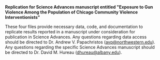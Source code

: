 __Replication for Science Advances manuscript entitled "Exposure to Gun Violence Among the Population of Chicago Community Violence Interventionists"__

These four files provide necessary data, code, and documentation to replicate results reported in a manuscript under consideration for publication in Science Advances. 
Any questions regarding data access should be directed to Dr. Andrew V. Papachristos (avp@northwestern.edu).
Any questions regarding the specific Science Advances manuscript should be directed to Dr. David M. Hureau (dhureau@albany.edu).
